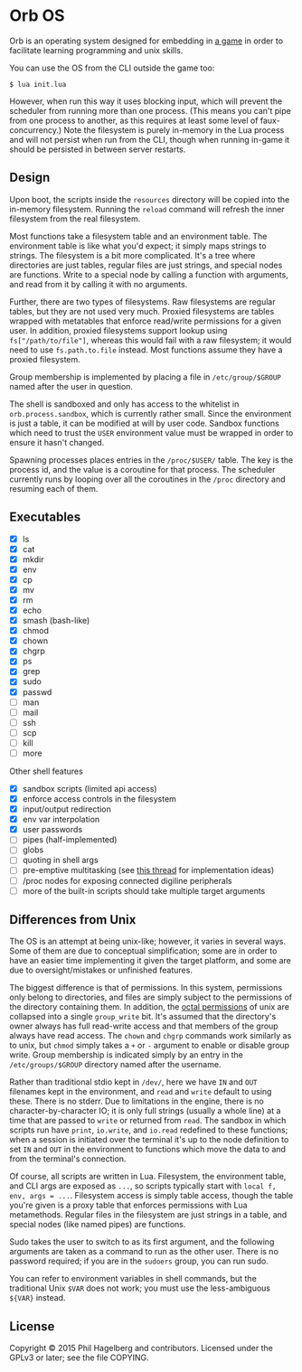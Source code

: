 # Orb OS

Orb is an operating system designed for embedding in
[a game](https://github.com/technomancy/calandria) in order to
facilitate learning programming and unix skills.

You can use the OS from the CLI outside the game too:

```
$ lua init.lua
```

However, when run this way it uses blocking input, which will prevent
the scheduler from running more than one process. (This means you
can't pipe from one process to another, as this requires at least some
level of faux-concurrency.)  Note the filesystem is purely in-memory
in the Lua process and will not persist when run from the CLI, though
when running in-game it should be persisted in between server
restarts.

## Design

Upon boot, the scripts inside the `resources` directory will be copied
into the in-memory filesystem. Running the `reload` command will
refresh the inner filesystem from the real filesystem.

Most functions take a filesystem table and an environment table. The
environment table is like what you'd expect; it simply maps strings to
strings. The filesystem is a bit more complicated. It's a tree where
directories are just tables, regular files are just strings, and
special nodes are functions. Write to a special node by calling a
function with arguments, and read from it by calling it with no
arguments.

Further, there are two types of filesystems. Raw filesystems are
regular tables, but they are not used very much. Proxied filesystems
are tables wrapped with metatables that enforce read/write permissions
for a given user. In addition, proxied filesystems support lookup
using `fs["/path/to/file"]`, whereas this would fail with a raw
filesystem; it would need to use `fs.path.to.file` instead. Most
functions assume they have a proxied filesystem.

Group membership is implemented by placing a file in
`/etc/group/$GROUP` named after the user in question.

The shell is sandboxed and only has access to the whitelist in
`orb.process.sandbox`, which is currently rather small. Since the
environment is just a table, it can be modified at will by user
code. Sandbox functions which need to trust the `USER` environment
value must be wrapped in order to ensure it hasn't changed.

Spawning processes places entries in the `/proc/$USER/` table. The key
is the process id, and the value is a coroutine for that process. The
scheduler currently runs by looping over all the coroutines in the
`/proc` directory and resuming each of them.

## Executables

* [x] ls
* [x] cat
* [x] mkdir
* [x] env
* [x] cp
* [x] mv
* [x] rm
* [x] echo
* [x] smash (bash-like)
* [x] chmod
* [x] chown
* [x] chgrp
* [x] ps
* [x] grep
* [x] sudo
* [x] passwd
* [ ] man
* [ ] mail
* [ ] ssh
* [ ] scp
* [ ] kill
* [ ] more

Other shell features

* [x] sandbox scripts (limited api access)
* [x] enforce access controls in the filesystem
* [x] input/output redirection
* [x] env var interpolation
* [x] user passwords
* [ ] pipes (half-implemented)
* [ ] globs
* [ ] quoting in shell args
* [ ] pre-emptive multitasking (see [this thread](https://forum.minetest.net/viewtopic.php?f=47&t=10185) for implementation ideas)
* [ ] /proc nodes for exposing connected digiline peripherals
* [ ] more of the built-in scripts should take multiple target arguments

## Differences from Unix

The OS is an attempt at being unix-like; however, it varies in several
ways. Some of them are due to conceptual simplification; some are in
order to have an easier time implementing it given the target
platform, and some are due to oversight/mistakes or unfinished features.

The biggest difference is that of permissions. In this system,
permissions only belong to directories, and files are simply subject
to the permissions of the directory containing them. In addition, the
[octal permissions](https://en.wikipedia.org/wiki/File_system_permissions#Notation_of_traditional_Unix_permissions)
of unix are collapsed into a single `group_write` bit. It's assumed
that the directory's owner always has full read-write access and that
members of the group always have read access. The `chown` and `chgrp`
commands work similarly as to unix, but `chmod` simply takes a `+` or
`-` argument to enable or disable group write. Group membership is
indicated simply by an entry in the `/etc/groups/$GROUP` directory
named after the username.

Rather than traditional stdio kept in `/dev/`, here we have `IN` and
`OUT` filenames kept in the environment, and `read` and `write`
default to using these. There is no stderr. Due to limitations
in the engine, there is no character-by-character IO; it is only full
strings (usually a whole line) at a time that are passed to `write` or
returned from `read`. The sandbox in which scripts run have `print`,
`io.write`, and `io.read` redefined to these functions; when a session
is initiated over the terminal it's up to the node definition to set
`IN` and `OUT` in the environment to functions which move the data
to and from the terminal's connection.

Of course, all scripts are written in Lua. Filesystem, the environment
table, and CLI args are exposed as `...`, so scripts typically start
with `local f, env, args = ...`. Filesystem access is simply table
access, though the table you're given is a proxy table that enforces
permissions with Lua metamethods. Regular files in the filesystem are
just strings in a table, and special nodes (like named pipes) are
functions.

Sudo takes the user to switch to as its first argument, and the
following arguments are taken as a command to run as the other
user. There is no password required; if you are in the `sudoers`
group, you can run sudo.

You can refer to environment variables in shell commands, but the
traditional Unix `$VAR` does not work; you must use the less-ambiguous
`${VAR}` instead.

## License

Copyright © 2015 Phil Hagelberg and contributors. Licensed under the
GPLv3 or later; see the file COPYING.
